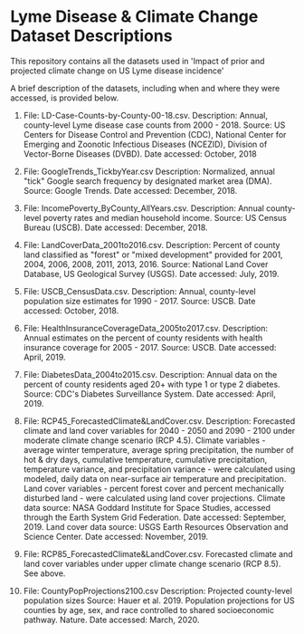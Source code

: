 # Lyme Disease & Climate Change Dataset Descriptions

This repository contains all the datasets used in 'Impact of prior and projected climate change on US Lyme disease incidence'

A brief description of the datasets, including when and where they were accessed, is provided below.

1. File: LD-Case-Counts-by-County-00-18.csv.
Description: Annual, county-level Lyme disease case counts from 2000 - 2018.
Source: US Centers for Disease Control and Prevention (CDC), National Center for Emerging and Zoonotic Infectious Diseases (NCEZID), Division of Vector-Borne Diseases (DVBD).
Date accessed: October, 2018

2. File: GoogleTrends_TickbyYear.csv
Description: Normalized, annual "tick" Google search frequency by designated market area (DMA).
Source: Google Trends.
Date accessed: December, 2018.

3. File: IncomePoverty_ByCounty_AllYears.csv.
Description: Annual county-level poverty rates and median household income.
Source: US Census Bureau (USCB).
Date accessed: December, 2018.

4. File: LandCoverData_2001to2016.csv.
Description: Percent of county land classified as "forest" or "mixed development" provided for 2001, 2004, 2006, 2008, 2011, 2013, 2016.
Source: National Land Cover Database, US Geological Survey (USGS).
Date accessed: July, 2019.

5. File: USCB_CensusData.csv.
Description: Annual, county-level population size estimates for 1990 - 2017.
Source: USCB.
Date accessed: October, 2018.

6. File: HealthInsuranceCoverageData_2005to2017.csv.
Description: Annual estimates on the percent of county residents with health insurance coverage for 2005 - 2017.
Source: USCB.
Date accessed: April, 2019.

7. File: DiabetesData_2004to2015.csv.
Description: Annual data on the percent of county residents aged 20+ with type 1 or type 2 diabetes.
Source: CDC's Diabetes Surveillance System.
Date accessed: April, 2019.

8. File: RCP45_ForecastedClimate&LandCover.csv.
Description: Forecasted climate and land cover variables for 2040 - 2050 and 2090 - 2100 under moderate climate change scenario (RCP 4.5). Climate variables - average winter temperature, average spring precipitation, the number of hot & dry days, cumulative temperature, cumulative precipitation, temperature variance, and precipitation variance - were calculated using modeled, daily data on near-surface air temperature and precipitation. Land cover variables - percent forest cover and percent mechanically disturbed land -  were calculated using land cover projections.
Climate data source: NASA Goddard Institute for Space Studies, accessed through the Earth System Grid Federation.
Date accessed: September, 2019.
Land cover data source: USGS Earth Resources Observation and Science Center.
Date accessed: November, 2019.

9. File: RCP85_ForecastedClimate&LandCover.csv.
Forecasted climate and land cover variables under upper climate change scenario (RCP 8.5). See above. 

10. File: CountyPopProjections2100.csv
Description: Projected county-level population sizes
Source: Hauer et al. 2019. Population projections for US counties by age, sex, and race controlled to shared socioeconomic pathway. Nature.
Date accessed: March, 2020.


